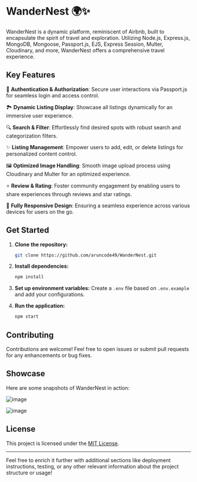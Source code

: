 # WanderNest 🌍✨

WanderNest is a dynamic platform, reminiscent of Airbnb, built to encapsulate the spirit of travel and exploration. Utilizing Node.js, Express.js, MongoDB, Mongoose, Passport.js, EJS, Express Session, Multer, Cloudinary, and more, WanderNest offers a comprehensive travel experience.

## Key Features

🔐 **Authentication & Authorization**: Secure user interactions via Passport.js for seamless login and access control.

🏞️ **Dynamic Listing Display**: Showcase all listings dynamically for an immersive user experience.

🔍 **Search & Filter**: Effortlessly find desired spots with robust search and categorization filters.

✨ **Listing Management**: Empower users to add, edit, or delete listings for personalized content control.

🖼️ **Optimized Image Handling**: Smooth image upload process using Cloudinary and Multer for an optimized experience.

⭐ **Review & Rating**: Foster community engagement by enabling users to share experiences through reviews and star ratings.

📱 **Fully Responsive Design**: Ensuring a seamless experience across various devices for users on the go.

## Get Started

1. **Clone the repository:**
    ```bash
    git clone https://github.com/aruncode49/WanderNest.git
    ```

2. **Install dependencies:**
    ```bash
    npm install
    ```

3. **Set up environment variables:**
    Create a `.env` file based on `.env.example` and add your configurations.

4. **Run the application:**
    ```bash
    npm start
    ```

## Contributing

Contributions are welcome! Feel free to open issues or submit pull requests for any enhancements or bug fixes.

## Showcase

Here are some snapshots of WanderNest in action:

![image](https://github.com/aruncode49/WanderNest/assets/112400317/bc9f15bb-c8b4-4457-8e20-714d9f3db543)


![image](https://github.com/aruncode49/WanderNest/assets/112400317/1d984cce-1497-47f1-831c-ea7f8f122388)



## License

This project is licensed under the [MIT License](link-to-license).

---

Feel free to enrich it further with additional sections like deployment instructions, testing, or any other relevant information about the project structure or usage!
